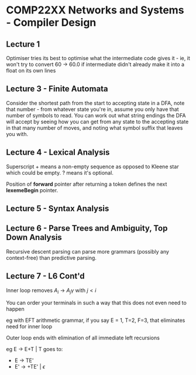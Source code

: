 # COMP22XX Networks and Systems - Compiler Design

## Lecture 1

Optimiser tries its best to optimise what the intermediate code gives it - ie, it won't try to convert 60 -> 60.0 if intermediate didn't already make it into a float on its own lines

## Lecture 3 - Finite Automata

Consider the shortest path from the start to accepting state in a DFA, note that number - from whatever state you're in, assume you only have that number of symbols to read. You can work out what string endings the DFA will accept by seeing how you can get from any state to the accepting state in that many number of moves, and noting what symbol suffix that leaves you with.

## Lecture 4 - Lexical Analysis

Superscript + means a non-empty sequence as opposed to Kleene star which could be empty. ? means it's optional.

Position of **forward** pointer after returning a token defines the next **lexemeBegin** pointer.  

## Lecture 5 - Syntax Analysis

## Lecture 6 - Parse Trees and Ambiguity, Top Down Analysis

Recursive descent parsing can parse more grammars (possibly any context-free) than predictive parsing.

## Lecture 7 - L6 Cont'd

Inner loop removes $A_i$ -> $A_j \gamma$ with $j < i$

You can order your terminals in such a way that this does not even need to happen

eg with EFT arithmetic grammar, if you say E = 1, T=2, F=3, that eliminates need for inner loop

Outer loop ends with elimination of all immediate left recursions 

eg E -> E+T | T goes to:
- E -> TE'
- E' -> +TE' | $\epsilon$
